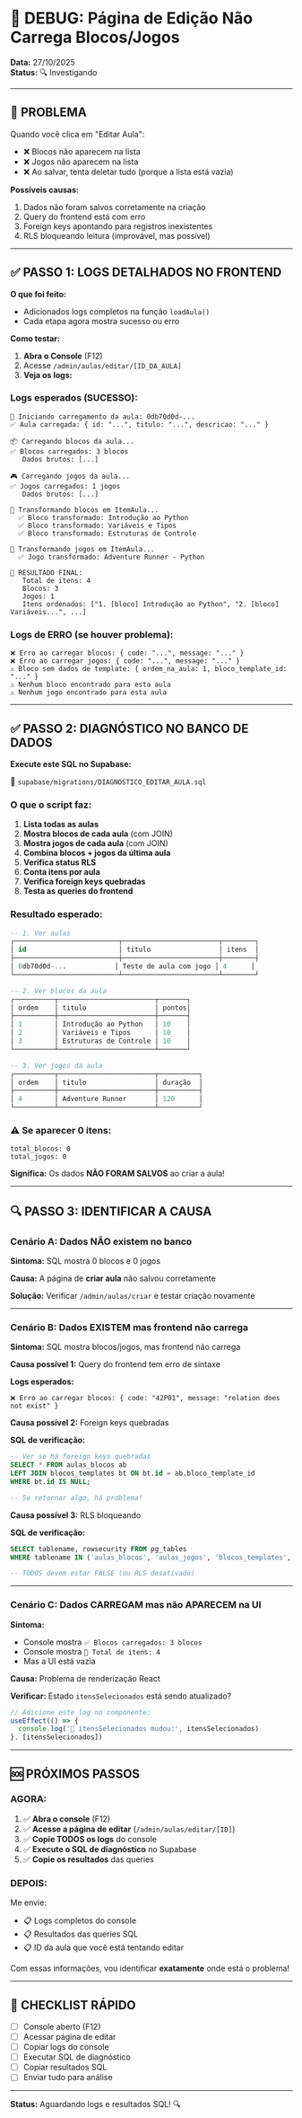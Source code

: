 # 🐛 DEBUG: Página de Edição Não Carrega Blocos/Jogos

**Data:** 27/10/2025  
**Status:** 🔍 Investigando

---

## 🎯 PROBLEMA

Quando você clica em "Editar Aula":
- ❌ Blocos não aparecem na lista
- ❌ Jogos não aparecem na lista
- ❌ Ao salvar, tenta deletar tudo (porque a lista está vazia)

**Possíveis causas:**
1. Dados não foram salvos corretamente na criação
2. Query do frontend está com erro
3. Foreign keys apontando para registros inexistentes
4. RLS bloqueando leitura (improvável, mas possível)

---

## ✅ PASSO 1: LOGS DETALHADOS NO FRONTEND

**O que foi feito:**
- Adicionados logs completos na função `loadAula()`
- Cada etapa agora mostra sucesso ou erro

**Como testar:**

1. **Abra o Console** (F12)
2. Acesse `/admin/aulas/editar/[ID_DA_AULA]`
3. **Veja os logs:**

### Logs esperados (SUCESSO):
```
🔄 Iniciando carregamento da aula: 0db70d0d-...
✅ Aula carregada: { id: "...", titulo: "...", descricao: "..." }

📦 Carregando blocos da aula...
✅ Blocos carregados: 3 blocos
   Dados brutos: [...]

🎮 Carregando jogos da aula...
✅ Jogos carregados: 1 jogos
   Dados brutos: [...]

🔄 Transformando blocos em ItemAula...
  ✅ Bloco transformado: Introdução ao Python
  ✅ Bloco transformado: Variáveis e Tipos
  ✅ Bloco transformado: Estruturas de Controle

🔄 Transformando jogos em ItemAula...
  ✅ Jogo transformado: Adventure Runner - Python

🎯 RESULTADO FINAL:
   Total de itens: 4
   Blocos: 3
   Jogos: 1
   Itens ordenados: ["1. [bloco] Introdução ao Python", "2. [bloco] Variáveis...", ...]
```

### Logs de ERRO (se houver problema):
```
❌ Erro ao carregar blocos: { code: "...", message: "..." }
❌ Erro ao carregar jogos: { code: "...", message: "..." }
⚠️ Bloco sem dados de template: { ordem_na_aula: 1, bloco_template_id: "..." }
⚠️ Nenhum bloco encontrado para esta aula
⚠️ Nenhum jogo encontrado para esta aula
```

---

## ✅ PASSO 2: DIAGNÓSTICO NO BANCO DE DADOS

**Execute este SQL no Supabase:**

📄 `supabase/migrations/DIAGNOSTICO_EDITAR_AULA.sql`

### O que o script faz:

1. **Lista todas as aulas**
2. **Mostra blocos de cada aula** (com JOIN)
3. **Mostra jogos de cada aula** (com JOIN)
4. **Combina blocos + jogos da última aula**
5. **Verifica status RLS**
6. **Conta itens por aula**
7. **Verifica foreign keys quebradas**
8. **Testa as queries do frontend**

### Resultado esperado:

```sql
-- 1. Ver aulas
┌──────────────────────────┬────────────────────────┬────────┐
│ id                       │ titulo                 │ itens  │
├──────────────────────────┼────────────────────────┼────────┤
│ 0db70d0d-...            │ Teste de aula com jogo │ 4      │
└──────────────────────────┴────────────────────────┴────────┘

-- 2. Ver blocos da aula
┌──────────┬────────────────────────┬───────┐
│ ordem    │ titulo                 │ pontos│
├──────────┼────────────────────────┼───────┤
│ 1        │ Introdução ao Python   │ 10    │
│ 2        │ Variáveis e Tipos      │ 10    │
│ 3        │ Estruturas de Controle │ 10    │
└──────────┴────────────────────────┴───────┘

-- 3. Ver jogos da aula
┌──────────┬────────────────────────┬──────────┐
│ ordem    │ titulo                 │ duração  │
├──────────┼────────────────────────┼──────────┤
│ 4        │ Adventure Runner       │ 120      │
└──────────┴────────────────────────┴──────────┘
```

### ⚠️ Se aparecer 0 itens:
```
total_blocos: 0
total_jogos: 0
```

**Significa:** Os dados **NÃO FORAM SALVOS** ao criar a aula!

---

## 🔍 PASSO 3: IDENTIFICAR A CAUSA

### Cenário A: Dados NÃO existem no banco

**Sintoma:** SQL mostra 0 blocos e 0 jogos

**Causa:** A página de **criar aula** não salvou corretamente

**Solução:** Verificar `/admin/aulas/criar` e testar criação novamente

---

### Cenário B: Dados EXISTEM mas frontend não carrega

**Sintoma:** SQL mostra blocos/jogos, mas frontend não carrega

**Causa possível 1:** Query do frontend tem erro de sintaxe

**Logs esperados:**
```
❌ Erro ao carregar blocos: { code: "42P01", message: "relation does not exist" }
```

**Causa possível 2:** Foreign keys quebradas

**SQL de verificação:**
```sql
-- Ver se há foreign keys quebradas
SELECT * FROM aulas_blocos ab
LEFT JOIN blocos_templates bt ON bt.id = ab.bloco_template_id
WHERE bt.id IS NULL;

-- Se retornar algo, há problema!
```

**Causa possível 3:** RLS bloqueando

**SQL de verificação:**
```sql
SELECT tablename, rowsecurity FROM pg_tables 
WHERE tablename IN ('aulas_blocos', 'aulas_jogos', 'blocos_templates', 'games');

-- TODOS devem estar FALSE (ou RLS desativado)
```

---

### Cenário C: Dados CARREGAM mas não APARECEM na UI

**Sintoma:** 
- Console mostra `✅ Blocos carregados: 3 blocos`
- Console mostra `🎯 Total de itens: 4`
- Mas a UI está vazia

**Causa:** Problema de renderização React

**Verificar:** Estado `itensSelecionados` está sendo atualizado?

```javascript
// Adicione este log no componente:
useEffect(() => {
  console.log('🔄 itensSelecionados mudou:', itensSelecionados)
}, [itensSelecionados])
```

---

## 🆘 PRÓXIMOS PASSOS

### AGORA:

1. ✅ **Abra o console** (F12)
2. ✅ **Acesse a página de editar** (`/admin/aulas/editar/[ID]`)
3. ✅ **Copie TODOS os logs** do console
4. ✅ **Execute o SQL de diagnóstico** no Supabase
5. ✅ **Copie os resultados** das queries

### DEPOIS:

Me envie:
- 📋 Logs completos do console
- 📋 Resultados das queries SQL
- 📋 ID da aula que você está tentando editar

Com essas informações, vou identificar **exatamente** onde está o problema!

---

## 🎯 CHECKLIST RÁPIDO

- [ ] Console aberto (F12)
- [ ] Acessar página de editar
- [ ] Copiar logs do console
- [ ] Executar SQL de diagnóstico
- [ ] Copiar resultados SQL
- [ ] Enviar tudo para análise

---

**Status:** Aguardando logs e resultados SQL! 🔍



